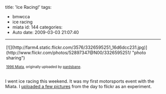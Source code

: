 title: 'Ice Racing!'
tags:
  - bmwcca
  - ice racing
  - miata
id: 144
categories:
  - Auto
date: 2009-03-03 21:07:40
---

<div style="text-align: left; padding: 3px;">
[![](http://farm4.static.flickr.com/3576/3326595251_16d6dcc231.jpg)](http://www.flickr.com/photos/52897347@N00/3326595251/ "photo sharing")

<span style="font-size: 0.8em; margin-top: 0px;">[1996 Miata](http://www.flickr.com/photos/52897347@N00/3326595251/), originally uploaded by [pardsbane](http://www.flickr.com/people/52897347@N00/).</span>
</div>

I went ice racing this weekend. It was my first motorsports event with the Miata. I [uploaded a few pictures](http://www.flickr.com/photos/52897347@N00/sets/72157614702603121/ ) from the day to flickr as an experiment.
